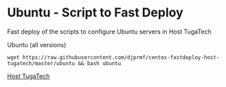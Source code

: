 # Ubuntu - Script to Fast Deploy
Fast deploy of the scripts to configure Ubuntu servers in Host TugaTech

Ubuntu (all versions)
```
wget https://raw.githubusercontent.com/djprmf/centos-fastdeploy-host-tugatech/master/ubuntu && bash ubuntu
```

[Host TugaTech](https://host.tugatech.com.pt/)
